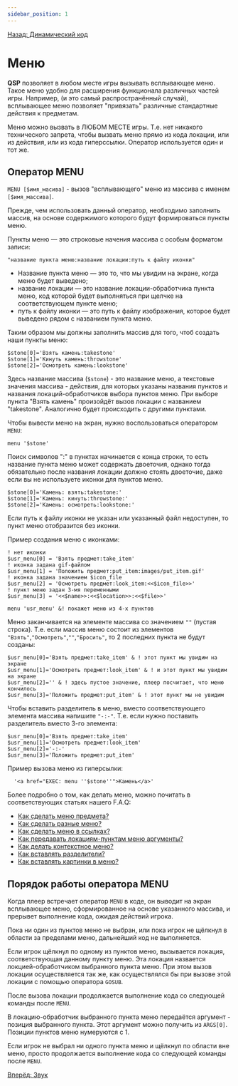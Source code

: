 ```yaml
---
sidebar_position: 1
---
```

[Назад: Динамический код](../programming/dynamical)

# Меню

**QSP** позволяет в любом месте игры вызывать всплывающее меню. Такое меню удобно для расширения функционала различных частей игры. Например, (и это самый распространённый случай), всплывающее меню позволяет "привязать" различные стандартные действия к предметам.

Меню можно вызвать в ЛЮБОМ МЕСТЕ игры. Т.е. нет никакого технического запрета, чтобы вызвать меню прямо из кода локации, или из действия, или из кода гиперссылки. Оператор используется один и тот же.

## Оператор MENU

`MENU [$имя_масива]` - вызов "всплывающего" меню из массива с именем `[$имя_массива]`.

Прежде, чем использовать данный оператор, необходимо заполнить массив, на основе содержимого которого будут формироваться пункты меню.

Пункты меню — это строковые начения массива с особым форматом записи:

```qsp
"название пункта меню:название локации:путь к файлу иконки"
```

* Название пункта меню — это то, что мы увидим на экране, когда меню будет выведено;
* название локации — это название локации-обработчика пункта меню, код которой будет выполняться при щелчке на соответствующем пункте меню;
* путь к файлу иконки — это путь к файлу изображения, которое будет выведено рядом с названием пункта меню.

Таким образом мы должны заполнить массив для того, чтоб создать наши пункты меню:

```qsp
$stone[0]='Взять камень:takestone'
$stone[1]='Кинуть камень:throwstone'
$stone[2]='Осмотреть камень:lookstone'
```

Здесь название массива (`$stone`) - это название меню, а текстовые значения массива - действия, для которых указаны названия пунктов и названия локаций-обработчиков выбора пунктов меню. При выборе пункта "Взять камень" произойдёт вызов локации с названием "takestone". Аналогично будет происходить с другими пунктами.

Чтобы вывести меню на экран, нужно воспользоваться оператором `MENU`:

```qsp
menu '$stone'
```

Поиск символов ":" в пунктах начинается с конца строки, то есть название пункта меню может содержать двоеточия, однако тогда обязательно после названия локации должно стоять двоеточие, даже если вы не используете иконки для пунктов меню.

```qsp
$stone[0]='Камень: взять:takestone:'
$stone[1]='Камень: кинуть:throwstone:'
$stone[2]='Камень: осмотреть:lookstone:'
```

Если путь к файлу иконки не указан или указанный файл недоступен, то пункт меню отобразится без иконки.

Пример создания меню с иконками:

```qsp
! нет иконки
$usr_menu[0] = 'Взять предмет:take_item'
! иконка задана gif-файлом
$usr_menu[1] = 'Положить предмет:put_item:images/put_item.gif'
! иконка задана значением $icon_file
$usr_menu[2] = 'Осмотреть предмет:look_item:<<$icon_file>>'
! пункт меню задан 3-мя переменными
$usr_menu[3] = '<<$name>>:<<$location>>:<<$file>>'

menu 'usr_menu' &! покажет меню из 4-х пунктов
```

Меню заканчивается на элементе массива со значением `""` (пустая строка). Т.е. если массив меню состоит из элементов `"Взять"`,`"Осмотреть"`,`""`,`"Бросить"`, то 2 последних пункта не будут созданы:

```qsp
$usr_menu[0]='Взять предмет:take_item' & ! этот пункт мы увидим на экране
$usr_menu[1]='Осмотреть предмет:look_item' & ! и этот пункт мы увидим на экране
$usr_menu[2]='' & ! здесь пустое значение, плеер посчитает, что меню кончилось
$usr_menu[3]='Положить предмет:put_item' & ! этот пункт мы не увидим
```

Чтобы вставить разделитель в меню, вместо соответствующего элемента массива напишите `"-:-"`. Т.е. если нужно поставить разделитель вместо 3-го элемента:

```qsp
$usr_menu[0]='Взять предмет:take_item'
$usr_menu[1]='Осмотреть предмет:look_item'
$usr_menu[2]='-:-'
$usr_menu[3]='Положить предмет:put_item'
```

Пример вызова меню из гиперсылки:

```qsp
  '<a href="EXEC: menu ''$stone''">Камень</a>'
```

Более подробно о том, как делать меню, можно почитать в соответствующих статьях нашего F.A.Q:

* [Как сделать меню предмета?](https://aleksversus.github.io/howdo_faq/pages/kak_sdelat__menju_predmeta_0019.html)
* [Как сделать разные меню?](https://aleksversus.github.io/howdo_faq/pages/kak_sdelat__raznye_menju_0020.html)
* [Как сделать меню в ссылках?](https://aleksversus.github.io/howdo_faq/pages/kak_sdelat__menju_v_ssylkah_0021.html)
* [Как передавать локациям-пунктам меню аргументы?](https://aleksversus.github.io/howdo_faq/pages/kak_peredavat__lokatsijam-punktam_menju_argumenty_0022.html)
* [Как делать контекстное меню?](https://aleksversus.github.io/howdo_faq/pages/kak_delat__kontekstnoe_menju_0023.html)
* [Как вставлять разделители?](https://aleksversus.github.io/howdo_faq/pages/kak_vstavit__razdelitel__0024.html)
* [Как вставлять картинки в меню?](https://aleksversus.github.io/howdo_faq/pages/kak_vstavit__kartinki_v_menju_0025.html)

## Порядок работы оператора MENU

Когда плеер встречает оператор `MENU` в коде, он выводит на экран всплывающее меню, сформированное на основе указанного массива, и прерывет выполнение кода, ожидая действий игрока.

Пока ни один из пунктов меню не выбран, или пока игрок не щёлкнул в области за пределами меню, дальнейший код не выполняется.

Если игрок щёлкнул по одному из пунктов меню, вызывается локация, соответствующая данному пункту меню. Эта локация назвается локцией-обработчиком выбранного пункта меню. При этом вызов локации осуществляется так же, как осуществлялся бы при вызове этой локации с помощью оператора `GOSUB`.

После вызова локации продолжается выполнение кода со следующей команды после `MENU`.

В локацию-обработчик выбранного пункта меню передаётся аргумент - позиция выбранного пункта. Этот аргумент можно получить из `ARGS[0]`. Позиции пунктов меню нумеруются с 1.

Если игрок не выбрал ни одного пункта меню и щёлкнул по области вне меню, просто продолжается выполнение кода со следующей команды после `MENU`.

[Вперёд: Звук](sound)
